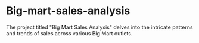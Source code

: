 # Big-mart-sales-analysis
The project titled "Big Mart Sales Analysis" delves into the intricate patterns and trends of sales across various Big Mart outlets.
